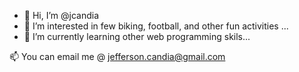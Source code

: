- 👋 Hi, I’m @jcandia
- 👀 I’m interested in few biking, football, and other fun activities ...
- 🌱 I’m currently learning other web programming skils...

📫 You can email me @ jefferson.candia@gmail.com

<!---
jcandia/jcandia is a ✨ special ✨ repository because its `README.md` (this file) appears on your GitHub profile.
You can click the Preview link to take a look at your changes.
--->
